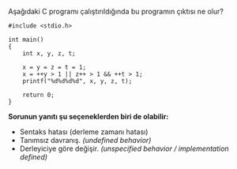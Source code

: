Aşağıdaki C programı çalıştırıldığında bu programın çıktısı ne olur?

```
#include <stdio.h>
 
int main()
{
	int x, y, z, t;
 
	x = y = z = t = 1;
	x = ++y > 1 || z++ > 1 && ++t > 1;
	printf("%d%d%d%d", x, y, z, t);
 
	return 0;
}
```


__Sorunun yanıtı şu seçeneklerden biri de olabilir:__</br>
+ Sentaks hatası (derleme zamanı hatası)
+ Tanımsız davranış. _(undefined behavior)_
+ Derleyiciye göre değişir. _(unspecified behavior / implementation defined)_
